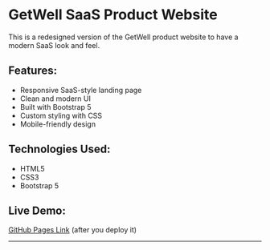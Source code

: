 # GetWell SaaS Product Website

This is a redesigned version of the GetWell product website to have a modern SaaS look and feel.

## Features:
- Responsive SaaS-style landing page
- Clean and modern UI
- Built with Bootstrap 5
- Custom styling with CSS
- Mobile-friendly design

## Technologies Used:
- HTML5
- CSS3
- Bootstrap 5

## Live Demo:
[GitHub Pages Link](#) (after you deploy it)

---
